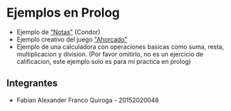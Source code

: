 # Ejemplos en Prolog

- Ejemplo de ["Notas"](https://github.com/Favii4/Ejemplo-de-Prolog/blob/master/Condor.pl) (Condor)
- Ejemplo creativo del juego ["Ahorcado"](https://github.com/Favii4/Ejemplo-de-Prolog/blob/master/Juego.pl) 
- Ejemplo de una calculadora con operaciones basicas como suma, resta, multiplicacion y division. (Por favor omitirlo, no es un ejercicio de calificacion, este ejemplo solo es para mi practica en prolog)

##  Integrantes

- Fabian Alexander Franco Quiroga - 20152020048 
